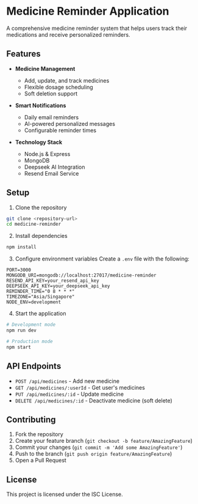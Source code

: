 # Medicine Reminder Application

A comprehensive medicine reminder system that helps users track their medications and receive personalized reminders.

## Features

- **Medicine Management**
  - Add, update, and track medicines
  - Flexible dosage scheduling
  - Soft deletion support

- **Smart Notifications**
  - Daily email reminders
  - AI-powered personalized messages
  - Configurable reminder times

- **Technology Stack**
  - Node.js & Express
  - MongoDB
  - Deepseek AI Integration
  - Resend Email Service

## Setup

1. Clone the repository
```bash
git clone <repository-url>
cd medicine-reminder
```

2. Install dependencies
```bash
npm install
```

3. Configure environment variables
Create a `.env` file with the following:
```env
PORT=3000
MONGODB_URI=mongodb://localhost:27017/medicine-reminder
RESEND_API_KEY=your_resend_api_key
DEEPSEEK_API_KEY=your_deepseek_api_key
REMINDER_TIME="0 8 * * *"
TIMEZONE="Asia/Singapore"
NODE_ENV=development
```

4. Start the application
```bash
# Development mode
npm run dev

# Production mode
npm start
```

## API Endpoints

- `POST /api/medicines` - Add new medicine
- `GET /api/medicines/:userId` - Get user's medicines
- `PUT /api/medicines/:id` - Update medicine
- `DELETE /api/medicines/:id` - Deactivate medicine (soft delete)

## Contributing

1. Fork the repository
2. Create your feature branch (`git checkout -b feature/AmazingFeature`)
3. Commit your changes (`git commit -m 'Add some AmazingFeature'`)
4. Push to the branch (`git push origin feature/AmazingFeature`)
5. Open a Pull Request

## License

This project is licensed under the ISC License. 